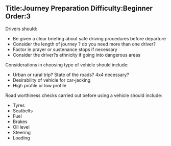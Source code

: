 Title:Journey Preparation
Difficulty:Beginner
Order:3
---
<p>Drivers should:<ul><li>Be given a clear briefing about safe driving procedures before departure</li><li>Consider the length of journey ? do you need more than one driver?</li><li>Factor in prayer or sustenance stops if necessary</li><li>Consider the driver?s ethnicity if going into dangerous areas</li></ul></p><p>Considerations in choosing type of vehicle should include:<ul><li>Urban or rural trip? State of the roads? 4x4 necessary?</li><li>Desirability of vehicle for car-jacking</li><li>High profile or low profile</li></ul></p><p>Road worthiness checks carried out before using a vehicle should include:<ul><li>Tyres</li><li>Seatbelts</li><li>Fuel</li><li>Brakes</li><li>Oil level</li><li>Steering</li><li>Loading</li></ul></p>